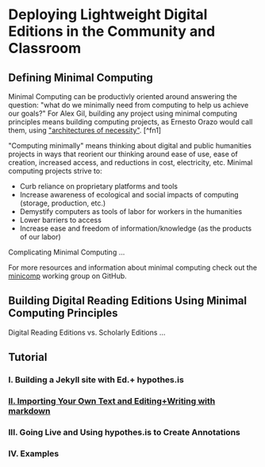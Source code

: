 # Deploying Lightweight Digital Editions in the Community and Classroom 

## Defining Minimal Computing
Minimal Computing can be productivly oriented around answering the question: "what do we minimally need from computing to help us achieve our goals?" For Alex Gil, building any project using minimal computing principles means building computing projects, as Ernesto Orazo would call them, using ["architectures of necessity"](http://architectureofnecessity.com/). [^fn1]

"Computing minimally" means thinking about digital and public humanities projects in ways that reorient our thinking around ease of use, ease of creation, increased access, and reductions in cost, electricity, etc. Minimal computing projects strive to:

* Curb reliance on proprietary platforms and tools
* Increase awareness of ecological and social impacts of computing (storage, production, etc.)
* Demystify computers as tools of labor for workers in the humanities
* Lower barriers to access
* Increase ease and freedom of information/knowledge (as the products of our labor)

Complicating Minimal Computing ...

For more resources and information about minimal computing check out the [minicomp](http://go-dh.github.io/mincomp/)
working group on GitHub.

## Building Digital Reading Editions Using Minimal Computing Principles

Digital Reading Editions vs. Scholarly Editions ... 

## Tutorial

### I. Building a Jekyll site with Ed.+ hypothes.is

### [II. Importing Your Own Text and Editing+Writing with markdown](praxis-session/using-markdown.md)

### III. Going Live and Using hypothes.is to Create Annotations

### IV. Examples
